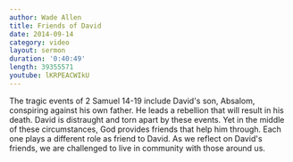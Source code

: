 ```yaml
---
author: Wade Allen
title: Friends of David
date: 2014-09-14
category: video
layout: sermon
duration: '0:40:49'
length: 39355571
youtube: lKRPEACWIkU
---
```


The tragic events of 2 Samuel 14-19 include David's son, Absalom, conspiring against his own father. He leads a rebellion that will result in his death. David is distraught and torn apart by these events. Yet in the middle of these circumstances, God provides friends that help him through. Each one plays a different role as friend to David. As we reflect on David's friends, we are challenged to live in community with those around us.
